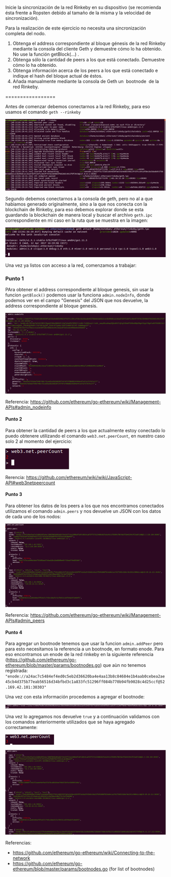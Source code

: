 




Inicie la sincronización de la red Rinkeby en su dispositivo (se recomienda ésta frente a Ropsten debido al tamaño de la misma y la velocidad de sincronización).

Para la realización de este ejercicio no necesita una sincronización completa del nodo.

1. Obtenga el address correspondiente al bloque génesis de la red Rinkeby mediante
la consola del cliente Geth y demuestre cómo lo ha obtenido. No use la función
getBlock(...)​ .
2. Obtenga sólo la cantidad de peers a los que está conectado. Demuestre cómo lo
ha obtenido.
3. Obtenga información acerca de los peers a los que está conectado e indique el
hash del bloque actual de éstos.
4. Añada manualmente mediante la consola de Geth un ​ bootnode ​ de la red Rinkeby.


=================

Antes de comenzar debemos conectarnos a la red Rinkeby, para eso usamos el comando `geth --rinkeby`

![geth rinkeby](https://github.com/egabete/DYD1/blob/master/Ejercicio_3/img/geth_rinkeby.png)

Segundo debemos conectarnos a la consola de geth, pero no al a que habiamos generado originalmente, sino a la que nos conecta con la blockchain de Rinkeby, para eso debemos explorar donde se esta guardando la blockchain de manera local y buscar el archivo `geth.ipc` correspondiente en mi caso en la ruta que se muestra en la imagen:

![geth rinkeby](https://github.com/egabete/DYD1/blob/master/Ejercicio_3/img/geth_ipc.png)

Una vez ya listos con acceso a la red, comenzamos a trabajar:

### Punto 1

PAra obtener el address correspondiente al bloque genesis, sin usar la funcion `getBlock()` podemos usar la funciona `admin.nodeInfo`, donde podemos ver en el campo "Genesis" del JSON que nos devuelve, la address correspondiente al bloque genesis.

![admin_nodeIndo](https://github.com/egabete/DYD1/blob/master/Ejercicio_3/img/admin_nodeInfo.png)

Referencia: https://github.com/ethereum/go-ethereum/wiki/Management-APIs#admin_nodeinfo

#### Punto 2

Para obtener la cantidad de peers a los que actualmente estoy conectado lo puedo obtenere utilizando el comando `web3.net.peerCount`, en nuestro caso solo 2 al momento del ejercicio: 

![web3_net_peer_count](https://github.com/egabete/DYD1/blob/master/Ejercicio_3/img/web3_net_peerCount.png)

Rerencia: https://github.com/ethereum/wiki/wiki/JavaScript-API#web3netpeercount

#### Punto 3

Para obtener los datos de los peers a los que nos encontramos conectados utilizamos el comando `admin.peers` y nos devuelve un JSON con los datos de cada uno de los nodos:

![admin_peers](https://github.com/egabete/DYD1/blob/master/Ejercicio_3/img/admin_peers.png)

Referencia: https://github.com/ethereum/go-ethereum/wiki/Management-APIs#admin_peers

#### Punto 4
Para agregar un bootnode tenemos que usar la funcion `admin.addPeer` pero para esto necesitamos la referencia a un bootnode, en formato enode.
Para eso encontramos un enode de la red rinkeby en la siguiente referencia (https://github.com/ethereum/go-ethereum/blob/master/params/bootnodes.go) que aùn no tenemos registrada: `"enode://a24ac7c5484ef4ed0c5eb2d36620ba4e4aa13b8c84684e1b4aab0cebea2ae45cb4d375b77eab56516d34bfbd3c1a833fc51296ff084b770b94fb9028c4d25ccf@52.169.42.101:30303" `

Una vez con esta información procedemos a agregar el bootnode:

![admin_addPeer](https://github.com/egabete/DYD1/blob/master/Ejercicio_3/img/admin_addPeer.png)

Una vez lo agregamos nos devuelve `true` y a continuación validamos con los comandos anteriormente utilizados que se haya agregado correctamente:

![new_ammount_peers](https://github.com/egabete/DYD1/blob/master/Ejercicio_3/img/new_ammount_peers.png)

![details_of_peers](https://github.com/egabete/DYD1/blob/master/Ejercicio_3/img/details_of_peers.png)


Referencias: 
- https://github.com/ethereum/go-ethereum/wiki/Connecting-to-the-network
- https://github.com/ethereum/go-ethereum/blob/master/params/bootnodes.go (for list of bootnodes)



